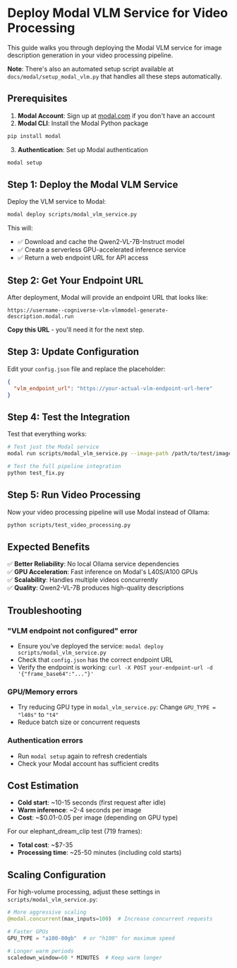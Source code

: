 # Deploy Modal VLM Service for Video Processing

This guide walks you through deploying the Modal VLM service for image description generation in your video processing pipeline.

**Note**: There's also an automated setup script available at `docs/modal/setup_modal_vlm.py` that handles all these steps automatically.

## Prerequisites

1. **Modal Account**: Sign up at [modal.com](https://modal.com) if you don't have an account
2. **Modal CLI**: Install the Modal Python package

```bash
pip install modal
```

3. **Authentication**: Set up Modal authentication

```bash
modal setup
```

## Step 1: Deploy the Modal VLM Service

Deploy the VLM service to Modal:

```bash
modal deploy scripts/modal_vlm_service.py
```

This will:
- ✅ Download and cache the Qwen2-VL-7B-Instruct model
- ✅ Create a serverless GPU-accelerated inference service
- ✅ Return a web endpoint URL for API access

## Step 2: Get Your Endpoint URL

After deployment, Modal will provide an endpoint URL that looks like:
```
https://username--cogniverse-vlm-vlmmodel-generate-description.modal.run
```

**Copy this URL** - you'll need it for the next step.

## Step 3: Update Configuration

Edit your `config.json` file and replace the placeholder:

```json
{
  "vlm_endpoint_url": "https://your-actual-vlm-endpoint-url-here"
}
```

## Step 4: Test the Integration

Test that everything works:

```bash
# Test just the Modal service
modal run scripts/modal_vlm_service.py --image-path /path/to/test/image.jpg

# Test the full pipeline integration
python test_fix.py
```

## Step 5: Run Video Processing

Now your video processing pipeline will use Modal instead of Ollama:

```bash
python scripts/test_video_processing.py
```

## Expected Benefits

✅ **Better Reliability**: No local Ollama service dependencies  
✅ **GPU Acceleration**: Fast inference on Modal's L40S/A100 GPUs  
✅ **Scalability**: Handles multiple videos concurrently  
✅ **Quality**: Qwen2-VL-7B produces high-quality descriptions  

## Troubleshooting

### "VLM endpoint not configured" error
- Ensure you've deployed the service: `modal deploy scripts/modal_vlm_service.py`
- Check that `config.json` has the correct endpoint URL
- Verify the endpoint is working: `curl -X POST your-endpoint-url -d '{"frame_base64":"..."}'`

### GPU/Memory errors
- Try reducing GPU type in `modal_vlm_service.py`: Change `GPU_TYPE = "l40s"` to `"t4"`
- Reduce batch size or concurrent requests

### Authentication errors
- Run `modal setup` again to refresh credentials
- Check your Modal account has sufficient credits

## Cost Estimation

- **Cold start**: ~10-15 seconds (first request after idle)
- **Warm inference**: ~2-4 seconds per image
- **Cost**: ~$0.01-0.05 per image (depending on GPU type)

For our elephant_dream_clip test (719 frames):
- **Total cost**: ~$7-35
- **Processing time**: ~25-50 minutes (including cold starts)

## Scaling Configuration

For high-volume processing, adjust these settings in `scripts/modal_vlm_service.py`:

```python
# More aggressive scaling
@modal.concurrent(max_inputs=100)  # Increase concurrent requests

# Faster GPUs
GPU_TYPE = "a100-80gb"  # or "h100" for maximum speed

# Longer warm periods
scaledown_window=60 * MINUTES  # Keep warm longer
``` 